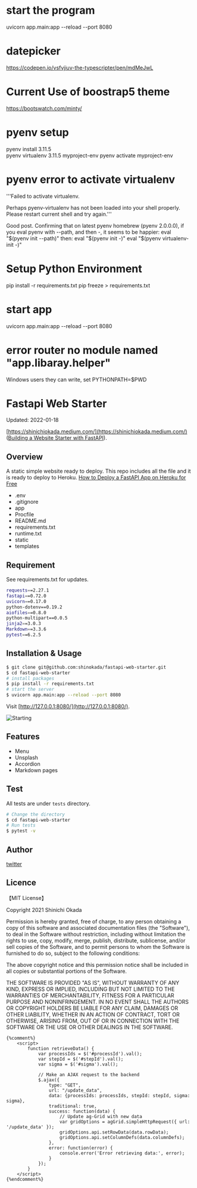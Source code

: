 # start the program 
uvicorn app.main:app --reload --port 8080

# datepicker 
https://codepen.io/vsfvjiuv-the-typescripter/pen/mdMeJwL
# Current Use of boostrap5 theme 
https://bootswatch.com/minty/
# pyenv setup 
pyenv install  3.11.5  
pyenv virtualenv 3.11.5 myproject-env
pyenv activate myproject-env

# pyenv error to activate virtualenv 
'''Failed to activate virtualenv.

Perhaps pyenv-virtualenv has not been loaded into your shell properly.
Please restart current shell and try again.'''

Good post. Confirming that on latest pyenv homebrew (pyenv 2.0.0.0), if you eval pyenv with --path, and then -, it seems to be happier:
eval "$(pyenv init --path)"
then:
eval "$(pyenv init -)"
eval "$(pyenv virtualenv-init -)"

# Setup Python Environment 
pip install -r requirements.txt
pip freeze > requirements.txt

# start app 
uvicorn app.main:app --reload --port 8080

# error router no module named "app.libaray.helper"
Windows users they can write,
set PYTHONPATH=$PWD

# Fastapi Web Starter

Updated: 2022-01-18

[https://shinichiokada.medium.com/](https://shinichiokada.medium.com/) ([Building a Website Starter with FastAPI](https://levelup.gitconnected.com/building-a-website-starter-with-fastapi-92d077092864)).

## Overview

A static simple website ready to deploy.
This repo includes all the file and it is ready to deploy to Heroku.
[How to Deploy a FastAPI App on Heroku for Free](https://towardsdatascience.com/how-to-deploy-your-fastapi-app-on-heroku-for-free-8d4271a4ab9)

- .env
- .gitignore
- app
- Procfile
- README.md
- requirements.txt
- runtime.txt
- static
- templates

## Requirement

See requirements.txt for updates.

```sh
requests==2.27.1
fastapi==0.72.0
uvicorn==0.17.0
python-dotenv==0.19.2
aiofiles==0.8.0
python-multipart==0.0.5
jinja2==3.0.3
Markdown==3.3.6
pytest==6.2.5
```

## Installation & Usage

```bash
$ git clone git@github.com:shinokada/fastapi-web-starter.git
$ cd fastapi-web-starter
# install packages
$ pip install -r requirements.txt
# start the server
$ uvicorn app.main:app --reload --port 8080
```

Visit [http://127.0.0.1:8080/](http://127.0.0.1:8080/).

![Starting](./images/image-1.png)

## Features

- Menu
- Unsplash
- Accordion
- Markdown pages

## Test

All tests are under `tests` directory.

```bash
# Change the directory
$ cd fastapi-web-starter
# Run tests
$ pytest -v
```

## Author

[twitter](https://twitter.com/shinokada)

## Licence

【MIT License】

Copyright 2021 Shinichi Okada

Permission is hereby granted, free of charge, to any person obtaining a copy of this software and associated documentation files (the "Software"), to deal in the Software without restriction, including without limitation the rights to use, copy, modify, merge, publish, distribute, sublicense, and/or sell copies of the Software, and to permit persons to whom the Software is furnished to do so, subject to the following conditions:

The above copyright notice and this permission notice shall be included in all copies or substantial portions of the Software.

THE SOFTWARE IS PROVIDED "AS IS", WITHOUT WARRANTY OF ANY KIND, EXPRESS OR IMPLIED, INCLUDING BUT NOT LIMITED TO THE WARRANTIES OF MERCHANTABILITY, FITNESS FOR A PARTICULAR PURPOSE AND NONINFRINGEMENT. IN NO EVENT SHALL THE AUTHORS OR COPYRIGHT HOLDERS BE LIABLE FOR ANY CLAIM, DAMAGES OR OTHER LIABILITY, WHETHER IN AN ACTION OF CONTRACT, TORT OR OTHERWISE, ARISING FROM, OUT OF OR IN CONNECTION WITH THE SOFTWARE OR THE USE OR OTHER DEALINGS IN THE SOFTWARE.

    {%comment%}
        <script>
            function retrieveData() {
                var processIds = $('#processId').val();
                var stepId = $('#stepId').val();
                var sigma = $('#sigma').val();
                
                // Make an AJAX request to the backend
                $.ajax({
                    type: "GET",
                    url: "/update_data",
                    data: {processIds: processIds, stepId: stepId, sigma: sigma},
                    traditional: true,
                    success: function(data) {
                        // Update ag-Grid with new data
                        var gridOptions = agGrid.simpleHttpRequest({ url: '/update_data' });
                        gridOptions.api.setRowData(data.rowData);
                        gridOptions.api.setColumnDefs(data.columnDefs);
                    },
                    error: function(error) {
                        console.error('Error retrieving data:', error);
                    }
                });
            }
        </script>  
    {%endcomment%}